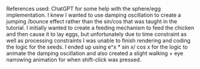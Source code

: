 References used:
ChatGPT for some help with the sphere/egg implementation. I knew I wanted to use damping oscillation to create a jumping /bounce effect rather than the sin/cos that was taught in the tutorial. I initially wanted to create a feeding mechanism to feed the chicken and then cause it to lay eggs, but unfortunately due to time constraint as well as processing constraints I was unable to finish rendering and coding the logic for the seeds. I ended up using e^x * sin x/ cos x for the logic to animate the damping oscillation and also created a slight walking + eye narrowing animation for when shift-click was pressed.